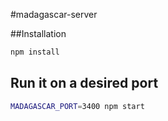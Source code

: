 #madagascar-server

##Installation

```sh
npm install
```

## Run it on a desired port

```sh
MADAGASCAR_PORT=3400 npm start
```
